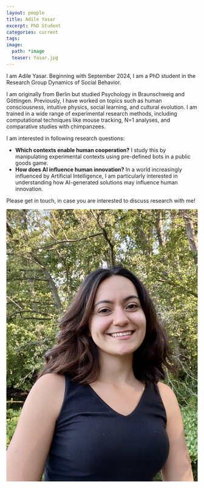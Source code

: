 ```yaml
---
layout: people
title: Adile Yasar
excerpt: PhD Student
categories: current
tags:
image:
  path: *image
  teaser: Yasar.jpg
---
```


I am Adile Yasar. Beginning with September 2024, I am a PhD student in the Research Group Dynamics of Social Behavior.

I am originally from Berlin but studied Psychology in Braunschweig and Göttingen. Previously, I have worked on topics such as human consciousness, intuitive physics, social learning, and cultural evolution. I am trained in a wide range of experimental research methods, including computational techniques like mouse tracking, N=1 analyses, and comparative studies with chimpanzees. 

I am interested in following research questions: 

<ul>
    <li><strong>Which contexts enable human cooperation?</strong> I study this by manipulating experimental contexts using pre-defined bots in a public goods game.</li>
    <li><strong>How does AI influence human innovation?</strong> In a world increasingly influenced by Artificial Intelligence, I am particularly interested in understanding how AI-generated solutions may influence human innovation.</li>
</ul>

Please get in touch, in case you are interested to discuss research with me! 

<div id="socialMedia" style="text-align:center">
    <a href="mailto:adile.yasar@it-u.at" title="Email"><i style="font-size:24px" class="fa fa-envelope"></i></a>
    <a href="https://bsky.app/profile/adileyasar.bsky.social" title="Bluesky"><i style="font-size:24px" class="fa fa-twitter"></i></a>
    <a href="adileyasar.github.io" title="Webpage"><i style="font-size:24px" class="fa fa-home"></i></a>
</div>

<img src="../../images/Yasar.jpg" class="center">
